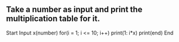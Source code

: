 ## Take a number as input and print the multiplication table for it.

Start 
    Input x(number)
    for(i = 1; i <= 10; i++)
        print(1: i*x)
    print(end)
End
